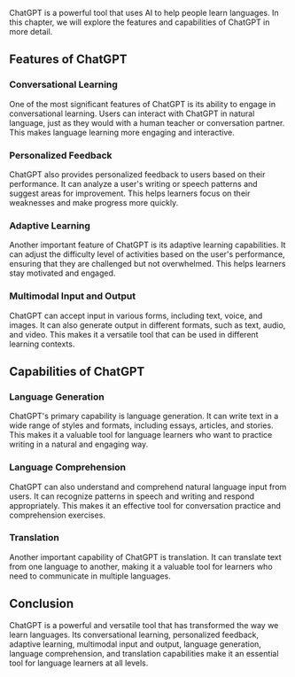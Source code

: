 
ChatGPT is a powerful tool that uses AI to help people learn languages. In this chapter, we will explore the features and capabilities of ChatGPT in more detail.

Features of ChatGPT
-------------------

### Conversational Learning

One of the most significant features of ChatGPT is its ability to engage in conversational learning. Users can interact with ChatGPT in natural language, just as they would with a human teacher or conversation partner. This makes language learning more engaging and interactive.

### Personalized Feedback

ChatGPT also provides personalized feedback to users based on their performance. It can analyze a user's writing or speech patterns and suggest areas for improvement. This helps learners focus on their weaknesses and make progress more quickly.

### Adaptive Learning

Another important feature of ChatGPT is its adaptive learning capabilities. It can adjust the difficulty level of activities based on the user's performance, ensuring that they are challenged but not overwhelmed. This helps learners stay motivated and engaged.

### Multimodal Input and Output

ChatGPT can accept input in various forms, including text, voice, and images. It can also generate output in different formats, such as text, audio, and video. This makes it a versatile tool that can be used in different learning contexts.

Capabilities of ChatGPT
-----------------------

### Language Generation

ChatGPT's primary capability is language generation. It can write text in a wide range of styles and formats, including essays, articles, and stories. This makes it a valuable tool for language learners who want to practice writing in a natural and engaging way.

### Language Comprehension

ChatGPT can also understand and comprehend natural language input from users. It can recognize patterns in speech and writing and respond appropriately. This makes it an effective tool for conversation practice and comprehension exercises.

### Translation

Another important capability of ChatGPT is translation. It can translate text from one language to another, making it a valuable tool for learners who need to communicate in multiple languages.

Conclusion
----------

ChatGPT is a powerful and versatile tool that has transformed the way we learn languages. Its conversational learning, personalized feedback, adaptive learning, multimodal input and output, language generation, language comprehension, and translation capabilities make it an essential tool for language learners at all levels.
